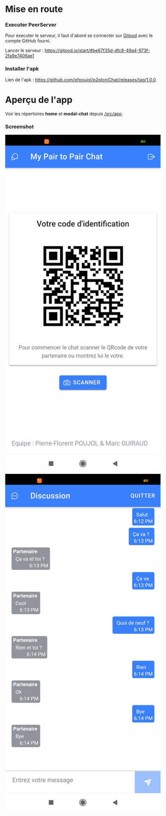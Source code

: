 Mise en route
====
### Executer PeerServer
Pour executer le serveur, il faut d'abord se connecter sur [Gitpod](https://gitpod.io/login/) avec le compte GitHub fourni.

Lancer le serveur : https://gitpod.io/start/#be67f35d-dfc8-49a4-973f-2fa9e7406ae1

### Installer l'apk
Lien de l'apk : https://github.com/pfpoujol/p2pIoniChat/releases/tag/1.0.0

Aperçu de l'app
=
Voir les répertoires **home** et **modal-chat** depuis [/src/app](https://github.com/pfpoujol/p2pIoniChat/tree/master/src/app).
### Screenshot
<img src="screenshot_home.jpg" alt="home" width="500"/> <img src="screenshot_modal_chat.jpg" alt="home" width="500"/>




